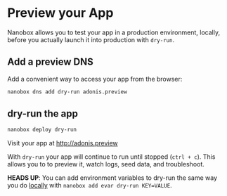 # Preview your App

Nanobox allows you to test your app in a production environment, locally, before you actually launch it into production with `dry-run`.

## Add a preview DNS
Add a convenient way to access your app from the browser:

```bash
nanobox dns add dry-run adonis.preview
```

## dry-run the app

```bash
nanobox deploy dry-run
```

Visit your app at <a href="http://adonis.preview" target="\_blank">http://adonis.preview</a>

With `dry-run` your app will continue to run until stopped (`ctrl + c`). This allows you to to preview it, watch logs, seed data, and troubleshoot.

**HEADS UP**: You can add environment variables to dry-run the same way you do [locally](/nodejs/adonis/local-evars) with `nanobox add evar dry-run KEY=VALUE`.
